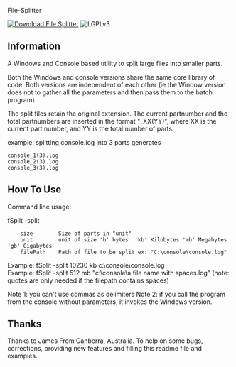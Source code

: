 File-Splitter

[![Download File Splitter](https://img.shields.io/sourceforge/dm/fsplit.svg)](https://sourceforge.net/projects/fsplit/files/latest/download)
![LGPLv3](https://img.shields.io/badge/Licence-LGPLv3-green.svg)



Information
-----------------------------------------------------------------------------------------

A Windows and Console based utility to split large files into smaller parts.

Both the Windows and console versions share the same core library of code.
Both versions are independent of each other (ie the Window version does not to gather all the
parameters and then pass them to the batch program).

The split files retain the original extension.  The current partnumber
and the total partnumbers are inserted in the format "_XX(YY)", 
where XX is the current part number, and YY is the total number of parts.

example:
	splitting console.log into 3 parts generates

	console_1(3).log
	console_2(3).log
	console_3(3).log


How To Use	
-----------------------------------------------------------------------------------------

Command line usage:

fSplit -split <size> <unit> <filePath>

		size		Size of parts in "unit"
		unit		unit of size 'b' bytes  'kb' Kilobytes 'mb' Megabytes 'gb' Gigabytes
		filePath	Path of file to be split ex: "C:\console\console.log"

Example: fSplit -split 10230 kb c:\console\console.log   
Example: fSplit -split 512 mb "c:\console\a file name with spaces.log"	(note: quotes are only needed if the filepath contains spaces)

Note 1: you can't use commas as delimiters
Note 2: if you call the program from the console without parameters, it invokes the Windows version.




Thanks
-----------------------------------------------------------------------------------------
Thanks to James From Canberra, Australia. To help on some bugs, corrections, providing new features and filling this readme file and examples.

